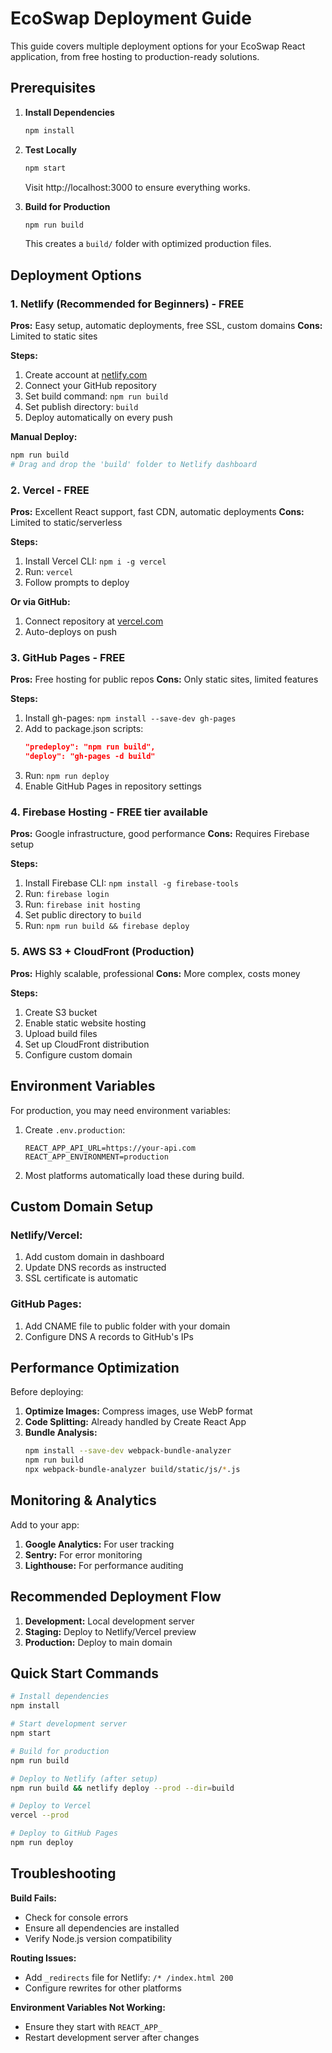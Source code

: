 # EcoSwap Deployment Guide

This guide covers multiple deployment options for your EcoSwap React application, from free hosting to production-ready solutions.

## Prerequisites

1. **Install Dependencies**
   ```bash
   npm install
   ```

2. **Test Locally**
   ```bash
   npm start
   ```
   Visit http://localhost:3000 to ensure everything works.

3. **Build for Production**
   ```bash
   npm run build
   ```
   This creates a `build/` folder with optimized production files.

## Deployment Options

### 1. Netlify (Recommended for Beginners) - FREE

**Pros:** Easy setup, automatic deployments, free SSL, custom domains
**Cons:** Limited to static sites

**Steps:**
1. Create account at [netlify.com](https://netlify.com)
2. Connect your GitHub repository
3. Set build command: `npm run build`
4. Set publish directory: `build`
5. Deploy automatically on every push

**Manual Deploy:**
```bash
npm run build
# Drag and drop the 'build' folder to Netlify dashboard
```

### 2. Vercel - FREE

**Pros:** Excellent React support, fast CDN, automatic deployments
**Cons:** Limited to static/serverless

**Steps:**
1. Install Vercel CLI: `npm i -g vercel`
2. Run: `vercel`
3. Follow prompts to deploy

**Or via GitHub:**
1. Connect repository at [vercel.com](https://vercel.com)
2. Auto-deploys on push

### 3. GitHub Pages - FREE

**Pros:** Free hosting for public repos
**Cons:** Only static sites, limited features

**Steps:**
1. Install gh-pages: `npm install --save-dev gh-pages`
2. Add to package.json scripts:
   ```json
   "predeploy": "npm run build",
   "deploy": "gh-pages -d build"
   ```
3. Run: `npm run deploy`
4. Enable GitHub Pages in repository settings

### 4. Firebase Hosting - FREE tier available

**Pros:** Google infrastructure, good performance
**Cons:** Requires Firebase setup

**Steps:**
1. Install Firebase CLI: `npm install -g firebase-tools`
2. Run: `firebase login`
3. Run: `firebase init hosting`
4. Set public directory to `build`
5. Run: `npm run build && firebase deploy`

### 5. AWS S3 + CloudFront (Production)

**Pros:** Highly scalable, professional
**Cons:** More complex, costs money

**Steps:**
1. Create S3 bucket
2. Enable static website hosting
3. Upload build files
4. Set up CloudFront distribution
5. Configure custom domain

## Environment Variables

For production, you may need environment variables:

1. Create `.env.production`:
   ```
   REACT_APP_API_URL=https://your-api.com
   REACT_APP_ENVIRONMENT=production
   ```

2. Most platforms automatically load these during build.

## Custom Domain Setup

### Netlify/Vercel:
1. Add custom domain in dashboard
2. Update DNS records as instructed
3. SSL certificate is automatic

### GitHub Pages:
1. Add CNAME file to public folder with your domain
2. Configure DNS A records to GitHub's IPs

## Performance Optimization

Before deploying:

1. **Optimize Images:** Compress images, use WebP format
2. **Code Splitting:** Already handled by Create React App
3. **Bundle Analysis:** 
   ```bash
   npm install --save-dev webpack-bundle-analyzer
   npm run build
   npx webpack-bundle-analyzer build/static/js/*.js
   ```

## Monitoring & Analytics

Add to your app:
1. **Google Analytics:** For user tracking
2. **Sentry:** For error monitoring
3. **Lighthouse:** For performance auditing

## Recommended Deployment Flow

1. **Development:** Local development server
2. **Staging:** Deploy to Netlify/Vercel preview
3. **Production:** Deploy to main domain

## Quick Start Commands

```bash
# Install dependencies
npm install

# Start development server
npm start

# Build for production
npm run build

# Deploy to Netlify (after setup)
npm run build && netlify deploy --prod --dir=build

# Deploy to Vercel
vercel --prod

# Deploy to GitHub Pages
npm run deploy
```

## Troubleshooting

**Build Fails:**
- Check for console errors
- Ensure all dependencies are installed
- Verify Node.js version compatibility

**Routing Issues:**
- Add `_redirects` file for Netlify: `/* /index.html 200`
- Configure rewrites for other platforms

**Environment Variables Not Working:**
- Ensure they start with `REACT_APP_`
- Restart development server after changes
